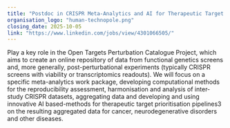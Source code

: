```yaml
---
title: "Postdoc in CRISPR Meta-Analytics and AI for Therapeutic Target Discovery and Priotisation (Perturbation Catalogue Project)"
organisation_logo: "human-technopole.png"
closing_date: 2025-10-05
link: "https://www.linkedin.com/jobs/view/4301066505/"
---
```

Play a key role in the Open Targets Perturbation Catalogue Project, which aims to create an online repository of data from functional genetics screens and, more generally, post-perturbational experiments (typically CRISPR screens with viability or transcriptomics readouts). We will focus on a specific meta-analytics work package, developing computational methods for the reproducibility assessment, harmonisation and analysis of inter-study CRISPR datasets, aggregating data and developing and using innovative AI based-methods for therapeutic target prioritisation pipelines3 on the resulting aggregated data for cancer, neurodegenerative disorders and other diseases.
